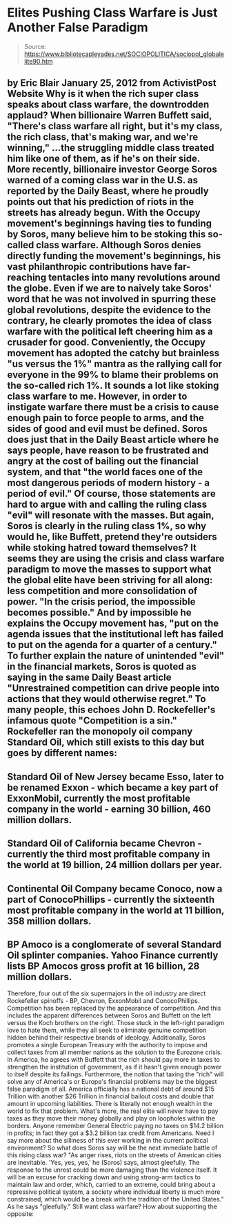 # Elites Pushing Class Warfare is Just Another False Paradigm

> Source: https://www.bibliotecapleyades.net/SOCIOPOLITICA/sociopol_globalelite90.htm

by Eric Blair
January 25, 2012
from
ActivistPost Website
Why is it when the rich super class speaks about
class warfare, the downtrodden applaud?
When billionaire Warren Buffett
said,
"There's class warfare all right, but it's
my class, the rich class, that's making war, and we're winning,"
...the struggling middle class treated him like
one of them, as if he's on their side.
More recently, billionaire investor George Soros warned of a coming class
war in the U.S. as
reported by the Daily Beast, where he proudly points out
that his prediction of riots in the streets has already begun.
With the Occupy movement's beginnings
having ties to funding by Soros, many
believe him to be stoking this so-called class warfare. Although Soros
denies directly funding the movement's beginnings, his vast philanthropic
contributions have far-reaching tentacles into many revolutions around the
globe.
Even if we are to naively take Soros' word that he was not involved in
spurring these global revolutions, despite the evidence to the contrary, he
clearly promotes the idea of class warfare with the political left cheering
him as a crusader for good.
Conveniently, the Occupy movement has adopted the catchy but brainless "us
versus the 1%" mantra as the rallying call for everyone in the 99% to blame
their problems on the so-called rich 1%. It sounds a lot like stoking class
warfare to me.
However, in order to instigate warfare there must be a crisis to cause
enough pain to force people to arms, and the sides of good and evil must be
defined.
Soros does just that in the Daily Beast article
where he says people,
have reason to be frustrated and angry at
the cost of bailing out the financial system, and that "the world faces
one of the most dangerous periods of modern history - a period of evil."
Of course, those statements are hard to argue
with and calling the ruling class "evil" will resonate with the masses. But
again, Soros is clearly in the ruling class 1%, so why would he, like
Buffett, pretend they're outsiders while stoking hatred toward themselves?
It seems they are using the crisis and class warfare paradigm to move the
masses to support what the global elite have been striving for all along:
less competition and more consolidation of power.
"In the crisis period, the impossible
becomes possible."
And by impossible he explains the Occupy
movement has,
"put on the agenda issues that the
institutional left has failed to put on the agenda for a quarter of a
century."
To further explain the nature of unintended
"evil" in the financial markets, Soros is quoted as saying in the same Daily
Beast article "Unrestrained competition can drive people into actions that
they would otherwise regret."
To many people, this echoes John D. Rockefeller's infamous quote
"Competition is a sin."
Rockefeller ran the monopoly oil company Standard Oil, which still exists to
this day but goes by different names:
-
Standard Oil of New Jersey became Esso,
later to be renamed Exxon - which became a key part of ExxonMobil,
currently the most profitable company in the world - earning 30
billion, 460 million dollars.
-
Standard Oil of California became
Chevron - currently the third most profitable company in the world
at 19 billion, 24 million dollars per year.
-
Continental Oil Company became Conoco,
now a part of ConocoPhillips - currently the sixteenth most
profitable company in the world at 11 billion, 358 million dollars.
-
BP Amoco is a conglomerate of several
Standard Oil splinter companies. Yahoo Finance currently lists BP
Amocos gross profit at 16 billion, 28 million dollars.
-
Therefore, four out of the six
supermajors in the oil industry are direct Rockefeller spinoffs -
BP, Chevron, ExxonMobil and ConocoPhillips.
Competition has been replaced by the appearance
of competition.
And this includes the apparent differences
between Soros and Buffett on the left versus
the Koch brothers on the right.
Those stuck in the left-right paradigm love to hate them, while they all
seek to eliminate genuine competition hidden behind their respective brands
of ideology.
Additionally, Soros
promotes a single European Treasury with the authority
to impose and collect taxes from all member nations as the solution to the Eurozone crisis. In America, he agrees with Buffett that the rich should pay
more in taxes to strengthen the institution of government, as if it hasn't
given enough power to itself despite its failings.
Furthermore, the notion that taxing the "rich" will solve any of America's
or Europe's financial problems may be the biggest false paradigm of all.
America officially has a national debt of around $15 Trillion with another
$26 Trillion in financial bailout costs and double that amount in upcoming
liabilities.
There is literally not enough wealth in the
world to fix that problem.
What's more, the real elite will never have to pay taxes as they move their
money globally and play on loopholes within the borders. Anyone remember
General Electric paying no taxes on $14.2 billion in profits; in fact they
got a
$3.2 billion tax credit from Americans.
Need I say more about the
silliness of this ever working in the current political environment?
So what does Soros say will be the next immediate battle of this rising
class war?
"As anger rises, riots on the streets of
American cities are inevitable. 'Yes, yes, yes,' he (Soros) says, almost
gleefully. The response to the unrest could be more damaging than the
violence itself.
It will be an excuse for cracking down and using strong-arm tactics to
maintain law and order, which, carried to an extreme, could bring about
a repressive political system, a society where individual liberty is
much more constrained, which would be a break with the tradition of the
United States."
As he says "gleefully."
Still want class warfare?
How about supporting the opposite:
